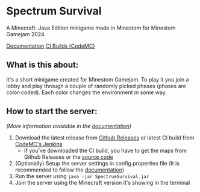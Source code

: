 # Spectrum Survival
A Minecraft: Java Edition minigame made in Minestom for Minestom Gamejam 2024

[Documentation](https://docs.celestial-fox.com/shelves/spectrum-survival)
[CI Builds (CodeMC)](https://ci.codemc.io/job/CFoxStudio/job/SpectrumSurvival/)

## What is this about:
It's a short minigame created for Minestom Gamejam. 
To play it you join a lobby and play through a couple of randomly picked phases (phases are color-coded). 
Each color changes the environment in some way.

## How to start the server:
_(More information available in the [documentation](https://docs.celestial-fox.com/books/spectrum-survival-admin-guide/page/hosting-the-server))_
1. Download the latest release from [Github Releases](https://github.com/CFoxStudio/SpectrumSurvival/releases) or latest CI build from [CodeMC's Jenkins](https://ci.codemc.io/job/CFoxStudio/job/SpectrumSurvival/)
    - If you've downloaded the CI build, you have to get the maps from Github Releases or the [source code](https://github.com/CFoxStudio/SpectrumSurvival/tree/master/server/worlds)
2. (Optionally) Setup the server settings in config.properties file (It is recommended to follow the [documentation](https://docs.celestial-fox.com/books/spectrum-survival-admin-guide/chapter/configuring-the-server))
3. Run the server using `java -jar SpectrumSurvival.jar`
4. Join the server using the Minecraft version it's showing in the terminal